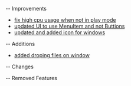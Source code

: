 -- Improvements

- [fix high cpu usage when not in play mode](https://github.com/LostbBlizzard/UCodeGameEngine/commit/a667f2352b5de6f2446c4520b78c4cd5623ea27b)
- [updated UI to use MenuItem and not Buttions](https://github.com/LostbBlizzard/UCodeGameEngine/commit/f13ef41b2043418572df44b38b39902f1a6f9c7d)
- [updated and added icon for windows](https://github.com/LostbBlizzard/UCodeGameEngine/commit/4ec56fbe5cc7e91b82d6766d23b6b85f0ef7ce13)

-- Additions
- [added droping files on window](https://github.com/LostbBlizzard/UCodeGameEngine/commit/995d64fc67fe60f64f86d4650d5b64bf4416bd6d)

-- Changes

-- Removed Features
